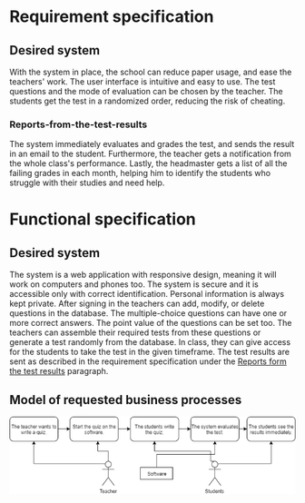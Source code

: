 # Requirement specification
## Desired system
With the system in place, the school can reduce paper usage, and ease the
teachers' work. The user interface is intuitive and easy to use. The test
questions and the mode of evaluation can be chosen by the teacher. The
students get the test in a randomized order, reducing the risk of cheating.
### Reports-from-the-test-results
The system immediately evaluates and grades the test, and sends the result
in an email to the student. Furthermore, the teacher gets a notification
from the whole class's performance. Lastly, the headmaster gets a list of
all the failing grades in each month, helping him to identify the students
who struggle with their studies and need help.
# Functional specification
## Desired system
The system is a web application with responsive design, meaning it will work
on computers and phones too. The system is secure and it is accessible only
with correct identification. Personal information is always kept private.
After signing in the teachers can add, modify, or delete questions in the
database. The multiple-choice questions can have one or more correct answers.
The point value of the questions can be set too. The teachers can assemble
their required tests from these questions or generate a test randomly from
the database. In class, they can give access for the students to take the test in the given timeframe. The test results are sent as described in the
requirement specification under the [Reports form the test results](#reports-from-the-test-results) paragraph.
## Model of requested business processes
![Model of requested business processes](funkSpecRequired.png)